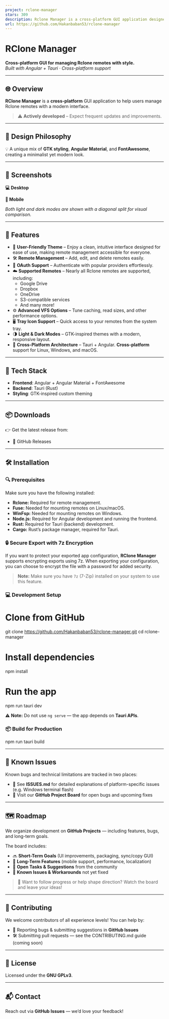 ```yaml
---
project: rclone-manager
stars: 309
description: Rclone Manager is a cross-platform GUI application designed to help users manage Rclone remotes efficiently.
url: https://github.com/Hakanbaban53/rclone-manager
---
```


  
RClone Manager
=================

**Cross-platform GUI for managing Rclone remotes with style.**  
_Built with Angular + Tauri · Cross-platform support_

* * *

🌐 Overview
-----------

**RClone Manager** is a **cross-platform** GUI application to help users manage Rclone remotes with a modern interface.

> ⚠️ **Actively developed** – Expect frequent updates and improvements.

* * *

🎨 Design Philosophy
--------------------

💡 A unique mix of **GTK styling**, **Angular Material**, and **FontAwesome**, creating a minimalist yet modern look.

* * *

📸 Screenshots
--------------

**💻 Desktop**  

**📱 Mobile**  

_Both light and dark modes are shown with a diagonal split for visual comparison._

* * *

🚀 Features
-----------

-   🎨 **User-Friendly Theme** – Enjoy a clean, intuitive interface designed for ease of use, making remote management accessible for everyone.
-   🛠 **Remote Management** – Add, edit, and delete remotes easily.
-   🔐 **OAuth Support** – Authenticate with popular providers effortlessly.
-   ☁️ **Supported Remotes** – Nearly all Rclone remotes are supported, including:
    -   Google Drive
    -   Dropbox
    -   OneDrive
    -   S3-compatible services
    -   And many more!
-   ⚙️ **Advanced VFS Options** – Tune caching, read sizes, and other performance options.
-   🖥 **Tray Icon Support** – Quick access to your remotes from the system tray.
-   🌗 **Light & Dark Modes** – GTK-inspired themes with a modern, responsive layout.
-   🧪 **Cross-Platform Architecture** – Tauri + Angular. **Cross-platform** support for Linux, Windows, and macOS.

* * *

🔧 Tech Stack
-------------

-   **Frontend**: Angular + Angular Material + FontAwesome
-   **Backend**: Tauri (Rust)
-   **Styling**: GTK-inspired custom theming

* * *

📦 Downloads
------------

👉 Get the latest release from:

-   🔗 GitHub Releases

* * *

🛠️ Installation
----------------

### 🔍 Prerequisites

Make sure you have the following installed:

-   **Rclone:** Required for remote management.
-   **Fuse:** Needed for mounting remotes on Linux/macOS.
-   **WinFsp:** Needed for mounting remotes on Windows.
-   **Node.js:** Required for Angular development and running the frontend.
-   **Rust:** Required for Tauri (backend) development.
-   **Cargo:** Rust’s package manager, required for Tauri.

### 🔒 Secure Export with 7z Encryption

If you want to protect your exported app configuration, **RClone Manager** supports encrypting exports using 7z. When exporting your configuration, you can choose to encrypt the file with a password for added security.

> **Note:** Make sure you have `7z` (7-Zip) installed on your system to use this feature.

### 💻 Development Setup

# Clone from GitHub
git clone https://github.com/Hakanbaban53/rclone-manager.git
cd rclone-manager

# Install dependencies
npm install

# Run the app
npm run tauri dev

⚠️ **Note:** Do not use `ng serve` — the app depends on **Tauri APIs**.

### 📦 Build for Production

npm run tauri build

* * *

🐞 Known Issues
---------------

Known bugs and technical limitations are tracked in two places:

-   📄 See **ISSUES.md** for detailed explanations of platform-specific issues (e.g. Windows terminal flash)
-   📌 Visit our **GitHub Project Board** for open bugs and upcoming fixes

* * *

🗺️ Roadmap
-----------

We organize development on **GitHub Projects** — including features, bugs, and long-term goals.

The board includes:

-   🔜 **Short-Term Goals** (UI improvements, packaging, sync/copy GUI)
-   🚀 **Long-Term Features** (mobile support, performance, localization)
-   🧩 **Open Tasks & Suggestions** from the community
-   🐛 **Known Issues & Workarounds** not yet fixed

> 🧠 Want to follow progress or help shape direction? Watch the board and leave your ideas!

* * *

🤝 Contributing
---------------

We welcome contributors of all experience levels! You can help by:

-   🐛 Reporting bugs & submitting suggestions in **GitHub Issues**
-   🛠️ Submitting pull requests — see the CONTRIBUTING.md guide (coming soon)

* * *

📜 License
----------

Licensed under the **GNU GPLv3**.

* * *

📬 Contact
----------

Reach out via **GitHub Issues** — we’d love your feedback!
